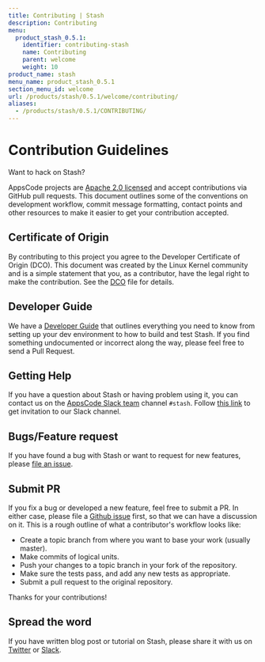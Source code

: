```yaml
---
title: Contributing | Stash
description: Contributing
menu:
  product_stash_0.5.1:
    identifier: contributing-stash
    name: Contributing
    parent: welcome
    weight: 10
product_name: stash
menu_name: product_stash_0.5.1
section_menu_id: welcome
url: /products/stash/0.5.1/welcome/contributing/
aliases:
  - /products/stash/0.5.1/CONTRIBUTING/
---
```


# Contribution Guidelines
Want to hack on Stash?

AppsCode projects are [Apache 2.0 licensed](https://github.com/appscode/stash/blob/master/LICENSE) and accept contributions via
GitHub pull requests.  This document outlines some of the conventions on
development workflow, commit message formatting, contact points and other
resources to make it easier to get your contribution accepted.

## Certificate of Origin

By contributing to this project you agree to the Developer Certificate of
Origin (DCO). This document was created by the Linux Kernel community and is a
simple statement that you, as a contributor, have the legal right to make the
contribution. See the [DCO](https://github.com/appscode/stash/blob/master/DCO) file for details.

## Developer Guide

We have a [Developer Guide](/docs/setup/developer-guide/overview.md) that outlines everything you need to know from setting up your
dev environment to how to build and test Stash. If you find something undocumented or incorrect along the way,
please feel free to send a Pull Request.

## Getting Help

If you have a question about Stash or having problem using it, you can contact us on the [AppsCode Slack team](https://appscode.slack.com/messages/C8NCX6N23/details/) channel `#stash`. Follow [this link](https://slack.appscode.com) to get invitation to our Slack channel.

## Bugs/Feature request

If you have found a bug with Stash or want to request for new features, please [file an issue](https://github.com/appscode/stash/issues/new).

## Submit PR

If you fix a bug or developed a new feature, feel free to submit a PR. In either case, please file a [Github issue](https://github.com/appscode/stash/issues/new) first, so that we can have a discussion on it. This is a rough outline of what a contributor's workflow looks like:

- Create a topic branch from where you want to base your work (usually master).
- Make commits of logical units.
- Push your changes to a topic branch in your fork of the repository.
- Make sure the tests pass, and add any new tests as appropriate.
- Submit a pull request to the original repository.

Thanks for your contributions!

## Spread the word

If you have written blog post or tutorial on Stash, please share it with us on [Twitter](https://twitter.com/AppsCodeHQ) or [Slack](https://slack.appscode.com).
